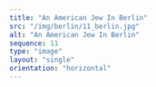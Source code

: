 ```yaml
---
title: "An American Jew In Berlin"
src: "/img/berlin/11_berlin.jpg"
alt: "An American Jew In Berlin"
sequence: 11
type: "image"
layout: "single"
orientation: "horizontal"
---
```


